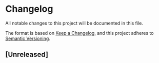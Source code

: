 # Changelog
All notable changes to this project will be documented in this file.

The format is based on [Keep a Changelog](https://keepachangelog.com/en/1.0.0/),
and this project adheres to [Semantic Versioning](https://semver.org/spec/v2.0.0.html).

## [Unreleased]

<!--
## [1.0.0] - 2022-04-01

### Added
- **Feature** : dscription of the new feature.

### Changed
- **Change** : description of the change in the existing functionality.

### Deprecated
- **Feature** : description of the deprecated feature and why it's considered deprecated and it's going to be removed.

### Removed
- **Feature** : description of the feature removed and why it was removed.

### Fixed 
- **Bug** : description of the bug fixed and how it was fixed.

### Security
- **Vulnerability** : description of the vulnerability.
-->

